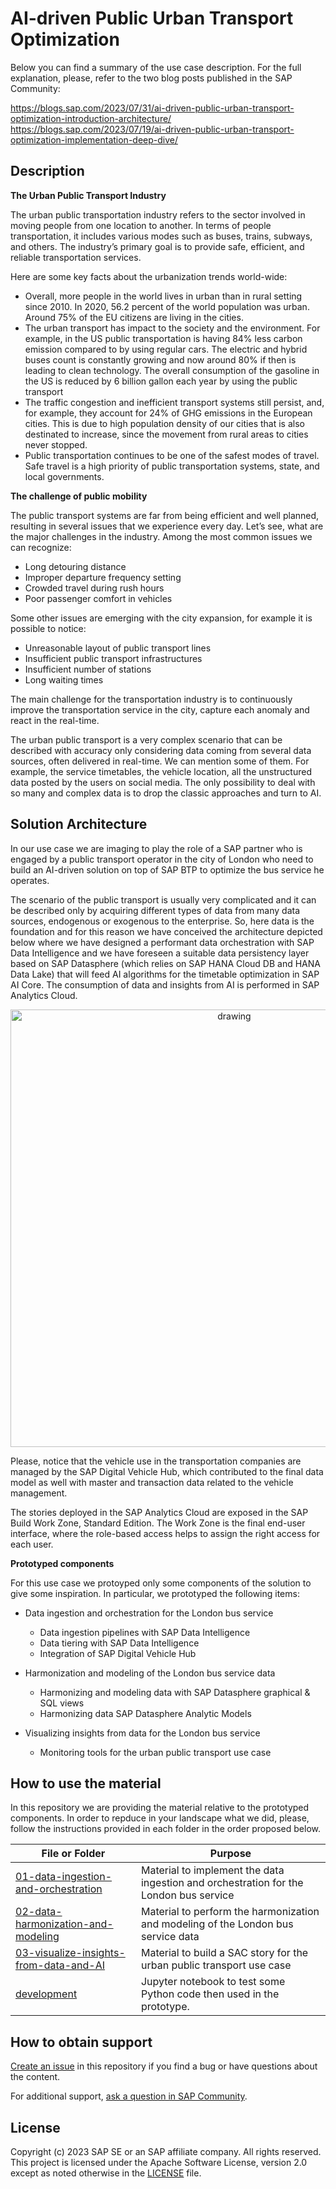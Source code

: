 # AI-driven Public Urban Transport Optimization

Below you can find a summary of the use case description. For the full explanation, please, refer to the two blog posts published in the SAP Community:

https://blogs.sap.com/2023/07/31/ai-driven-public-urban-transport-optimization-introduction-architecture/
https://blogs.sap.com/2023/07/19/ai-driven-public-urban-transport-optimization-implementation-deep-dive/

## Description

**The Urban Public Transport Industry**

The urban public transportation industry refers to the sector involved in moving people from one location to another. In terms of people transportation, it includes various modes such as buses, trains, subways, and others. The industry’s primary goal is to provide safe, efficient, and reliable transportation services.

Here are some key facts about the urbanization trends world-wide:
- Overall, more people in the world lives in urban than in rural setting since 2010. In 2020, 56.2 percent of the world population was urban. Around 75% of the EU citizens are living in the cities.
- The urban transport has impact to the society and the environment. For example, in the US public transportation is having 84% less carbon emission compared to by using regular cars. The electric and hybrid buses count is constantly growing and now around 80% if then is leading to clean technology. The overall consumption of the gasoline in the US is reduced by 6 billion gallon each year by using the public transport
- The traffic congestion and inefficient transport systems still persist, and, for example, they account for 24% of GHG emissions in the European cities. This is due to high population density of our cities that is also destinated to increase, since the movement from rural areas to cities never stopped.
- Public transportation continues to be one of the safest modes of travel. Safe travel is a high priority of public transportation systems, state, and local governments.

**The challenge of public mobility**

The public transport systems are far from being efficient and well planned, resulting in several issues that we experience every day. Let’s see, what are the major challenges in the industry. Among the most common issues we can recognize:

- Long detouring distance
- Improper departure frequency setting
- Crowded travel during rush hours
- Poor passenger comfort in vehicles
  
Some other issues are emerging with the city expansion, for example it is possible to notice:

- Unreasonable layout of public transport lines
- Insufficient public transport infrastructures
- Insufficient number of stations
- Long waiting times
  
The main challenge for the transportation industry is to continuously improve the transportation service in the city, capture each anomaly and react in the real-time.

The urban public transport is a very complex scenario that can be described with accuracy only considering data coming from several data sources, often delivered in real-time. We can mention some of them. For example, the service timetables, the vehicle location, all the unstructured data posted by the users on social media. The only possibility to deal with so many and complex data is to drop the classic approaches and turn to AI.


## Solution Architecture

In our use case we are imaging to play the role of a SAP partner who is engaged by a public transport operator in the city of London who need to build an AI-driven solution on top of SAP BTP to optimize the bus service he operates.

The scenario of the public transport is usually very complicated and it can be described only by acquiring different types of data from many data sources, endogenous or exogenous to the enterprise. So, here data is the foundation and for this reason we have conceived the architecture depicted below where we have designed a performant data orchestration with SAP Data Intelligence and we have foreseen a suitable data persistency layer based on SAP Datasphere (which relies on SAP HANA Cloud DB and HANA Data Lake) that will feed AI algorithms for the timetable optimization in SAP AI Core. The consumption of data and insights from AI is performed in SAP Analytics Cloud.

<p align="center">
<img src="https://blogs.sap.com/wp-content/uploads/2023/07/architecture-4.png" alt="drawing" width="700"/>
</p>

Please, notice that the vehicle use in the transportation companies are managed by the SAP Digital Vehicle Hub, which contributed to the final data model as well with master and transaction data related to the vehicle management.

The stories deployed in the SAP Analytics Cloud are exposed in the SAP Build Work Zone, Standard Edition. The Work Zone is the final end-user interface, where the role-based access helps to assign the right access for each user.


**Prototyped components**

For this use case we protoyped only some components of the solution to give some inspiration. In particular, we prototyped the following items:

- Data ingestion and orchestration for the London bus service

  - Data ingestion pipelines with SAP Data Intelligence
  - Data tiering with SAP Data Intelligence
  - Integration of SAP Digital Vehicle Hub
    
- Harmonization and modeling of the London bus service data

  - Harmonizing and modeling data with SAP Datasphere graphical & SQL views
  - Harmonizing data SAP Datasphere Analytic Models

- Visualizing insights from data for the London bus service
  
  - Monitoring tools for the urban public transport use case


## How to use the material

In this repository we are providing the material relative to the prototyped components. In order to repduce in your landscape what we did, please, follow the instructions provided in each folder in the order proposed below.

File or Folder | Purpose
---------|----------
[01-data-ingestion-and-orchestration](./01-data-ingestion-and-orchestration) | Material to implement the data ingestion and orchestration for the London bus service
[02-data-harmonization-and-modeling](./02-data-harmonization-and-modeling/) | Material to perform the harmonization and modeling of the London bus service data
[03-visualize-insights-from-data-and-AI](./03-visualize-insights-from-data-and-AI/) | Material to build a SAC story for the urban public transport use case
[development](./development) | Jupyter notebook to test some Python code then used in the prototype.


## How to obtain support

[Create an issue](https://github.com/SAP-samples/btp-industry-use-cases/issues) in this repository if you find a bug or have questions about the content.
 
For additional support, [ask a question in SAP Community](https://answers.sap.com/questions/ask.html).


## License
Copyright (c) 2023 SAP SE or an SAP affiliate company. All rights reserved. This project is licensed under the Apache Software License, version 2.0 except as noted otherwise in the [LICENSE](../LICENSE) file.
